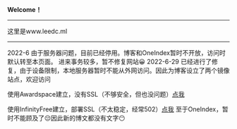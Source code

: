 **Welcome！**

---

这里是www.leedc.ml

---


2022-6
由于服务器问题，目前已经停用。博客和OneIndex暂时不开放，访问时默认转至本页面。
进来事务较多，暂不修复网站😀
2022-6-29
已经进行了修复，由于设备限制，本地服务器暂时不能从外网访问。因此为博客设立了两个镜像站点，欢迎访问

使用Awardspace建立，没有SSL（不够安全，但也没问题）[点我](http://leedc.atwebpages.com/ "点我")

使用InfinityFree建立，部署SSL（不太稳定，经常502）[点我](https://leedc.rf.gd/ "点我")
至于OneIndex，暂时不能顾及了😔因此新的博文都没有文字😶
